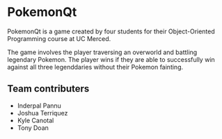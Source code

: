 # PokemonQt

PokemonQt is a game created by four students for their Object-Oriented Programming course at UC Merced. 

The game involves the player traversing an overworld and battling legendary Pokemon. The player wins if they are able to successfully win against all three legenddaries without their Pokemon fainting. 

## Team contributers

* Inderpal Pannu
* Joshua Terriquez
* Kyle Canotal
* Tony Doan
